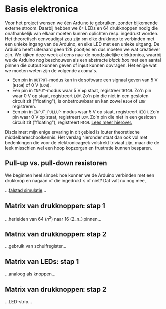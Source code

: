 # Basis elektronica

Voor het project wensen we één Arduino te gebruiken, zonder bijkomende externe stroom. Daarbij hebben we 64 LEDs en 64 drukknoppen nodig die onafhankelijk van elkaar moeten kunnen oplichten resp.&nbsp;ingedrukt worden. Het theoretisch eenvoudigst zou zijn om elke drukknop te verbinden met een unieke ingang van de Arduino, en elke LED met een unieke uitgang. De Arduino heeft uiteraard geen 128 poortjes en dus moeten we wat creatiever zijn. We kijken deze week al eens naar de noodzakelijke elektronica, waarbij we de Arduino nog beschouwen als een abstracte _black box_ met een aantal pinnen die output kunnen geven of input kunnen opvragen. Het enige wat we moeten weten zijn de volgende axioma's.
 * Een pin in `OUTPUT`-modus kan in de software een signaal geven van 5 V (`HIGH`) of 0 V (`LOW`).
 * Een pin in `INPUT`-modus waar 5 V op staat, registreer t`HIGH`. Zo'n pin waar 0 V op staat, registreert `LOW`. Zo'n pin die niet in een gesloten circuit zit ("floating"), is onbetrouwbaar en kan zowel `HIGH` of `LOW` registreren.
 * Een pin in `INPUT_PULLUP`-modus waar 5 V op staat, registreert `HIGH`. Zo'n pin waar 0 V op staat, registreert `LOW`. Zo'n pin die niet in een gesloten circuit zit ("floating"), registreert `HIGH`.
[Lees meer hierover.](https://www.arduino.cc/en/Tutorial/Foundations/DigitalPins)

Disclaimer: mijn enige ervaring in dit gebied is louter theoretische middelbareschoolkennis. Het verslag hieronder staat dan ook vol met bedenkingen die voor de elektronicageek volstrekt triviaal zijn, maar die de leek misschien wel een hoop kopzorgen en frustratie kunnen besparen.

## Pull-up vs. pull-down resistoren

We beginnen heel simpel: hoe kunnen we de Arduino verbinden met een drukknop en nagaan of die ingedrukt is of niet? Dat valt nu nog mee,

…[falstad simulatie](http://falstad.com/circuit/circuitjs.html?ctz=CQAgjCAMB0l3BWcMBMcUHYMGZIA4UA2ATmIxAUgpABZsAoAJXBpvBTxbbDBSn5pUkVEdARMQ2PNw6Tp4XvyqDqIqGPoBzcMT65uuydkJQttbHshs6e46YDOXdpzCsQaTlQgAXAE4BXAFN6AHl3FV5OFAjFCEhQ2jwvWRokhT44+gB3cOSolQ9TXx1LAz5Cr3hsp0KwQwrquvL8XPcW+OKpGU4uts9kOHpHGz7zUv4fAOCc3sKRhpz5ltSqBcTV5bTI0wAPNuJ3O2wwVewDtmiQAAd-ABtbgB17ABMAeyyAO3o91ii7BDAf3O4Wud0e9n8V3oQA)…

## Matrix van drukknoppen: stap 1

…herleiden van 64 (_n_<sup>2</sup>) naar 16 (2_n_) pinnen…

## Matrix van drukknoppen: stap 2

…gebruik van schuifregister…

## Matrix van LEDs: stap 1

…analoog als knoppen…

## Matrix van drukknoppen: stap 2

…LED-strip…
